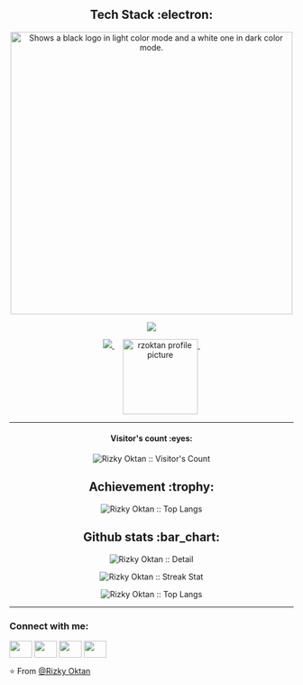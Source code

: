 <h2 align="center">Tech Stack :electron: </h2>
<p align="center">
  <picture>
    <source media="(prefers-color-scheme: dark)" srcset="https://streak-stats.demolab.com?user=rzoktan&theme=dark&hide_border=true&background=0D1117&stroke=ffffff&ring=FE0034&fire=FE0034&currStreakLabel=EBEBEB" width = 500>
    <source media="(prefers-color-scheme: light)" srcset="https://streak-stats.demolab.com?user=rzoktan&hide_border=true&background=FFFFFF&ring=FE0034&fire=FE0034&currStreakLabel=FE0034" width = 500>
    <img alt="Shows a black logo in light color mode and a white one in dark color mode." src="">
  </picture>
</p>
<p align="center">
  <a>
      <img media="(prefers-color-scheme: dark)" src="https://skillicons.dev/icons?i=nodejs,js,ts,vscode,linux,java,html,python,golang,css,react,nextjs,gcp,aws,vercel,tailwind,selenium,discord,github,md,xd,pr,ae,ps&theme=dark&perline=25" />
  </a>
</p>
<div align="center">
  <a href="https://open.spotify.com/playlist/3Ds5rNkwD81PzP4732D1KE">
    <img media="(prefers-color-scheme: dark)" src="https://spodify.gewang.wiki/api/spotify?background_color=0d1117&border_color=2325f" />
  </a>
  </a>
  <a href="https://www.instagram.com/rz.oktan/" target="_blank">
    <img src="https://github.com/rzoktan/rzoktan/blob/main/assets/images/ig240.png" width="auto" height="133" alt="rzoktan profile picture" style="vertical-align: top; margin-left: 15px;"/>
  </a>
  <img src="https://record.gewang.wiki/entry/1/" onError="this.style.display = 'none';" alt=""/>
</div>
<hr>
<h4 align="center">Visitor's count :eyes:</h4>
<p align="center"><img src="https://profile-counter.glitch.me/{rainerhosch}/count.svg" alt="Rizky Oktan :: Visitor's Count" /></p>

<h2 align="center"> Achievement :trophy:</h2>
<p align="center"><img src="https://github-profile-trophy.vercel.app/?username=rainerhosch&theme=onedark" alt="Rizky Oktan :: Top Langs" /></p>

<!-- <h2>Github Stats</h2> -->
<h2 align="center">Github stats :bar_chart:</h2>

<p align="center"><img src="https://github-readme-stats.vercel.app/api?username=rainerhosch&count_private=true&show_icons=true&theme=tokyonight" alt="Rizky Oktan :: Detail" /></p>
<p align="center"><img src="https://github-readme-streak-stats.herokuapp.com/?user=rainerhosch&&theme=tokyonight" alt="Rizky Oktan :: Streak Stat" /></p>
<p align="center"><img src="https://github-readme-stats.vercel.app/api/top-langs/?username=rainerhosch&langs_count=10&theme=tokyonight&layout=donut" alt="Rizky Oktan :: Top Langs" /></p>


---


<h3 align="left">Connect with me:</h3>
<p align="left">
<a href="https://x.com/onchainmfer" target="blank"><img align="center" src="https://cdn.jsdelivr.net/npm/simple-icons@3.0.1/icons/twitter.svg" alt="" height="30" width="40"/></a>
<a href="https://www.linkedin.com/in/rizky-ardiansyah-5ba6b9289/" target="blank"><img align="center" src="https://cdn.jsdelivr.net/npm/simple-icons@3.0.1/icons/linkedin.svg" alt="" height="30" width="40" /></a>
<a href="https://instagram.com/rz._.ar" target="blank"><img align="center" src="https://cdn.jsdelivr.net/npm/simple-icons@3.0.1/icons/instagram.svg" alt="" height="30" width="40" /></a>
<a href="seu link" target="blank"><img align="center" src="https://cdn.jsdelivr.net/npm/simple-icons@3.0.1/icons/youtube.svg" alt="" height="30" width="40" /></a>
</p>

⭐️ From [@Rizky Oktan](https://github.com/rainerhosch)

